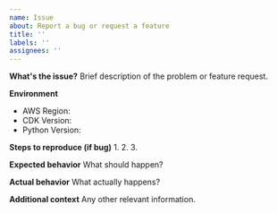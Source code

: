 ```yaml
---
name: Issue
about: Report a bug or request a feature
title: ''
labels: ''
assignees: ''
---
```


**What's the issue?**
Brief description of the problem or feature request.

**Environment**
- AWS Region: 
- CDK Version: 
- Python Version: 

**Steps to reproduce (if bug)**
1. 
2. 
3. 

**Expected behavior**
What should happen?

**Actual behavior**
What actually happens?

**Additional context**
Any other relevant information.